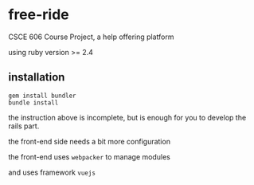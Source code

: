 # free-ride

CSCE 606 Course Project, a help offering platform

using ruby version >= 2.4

## installation

```
gem install bundler
bundle install
```
the instruction above is incomplete, but is enough for you to develop the rails part.

the front-end side needs a bit more configuration

the front-end uses `webpacker` to manage modules

and uses framework `vuejs`
